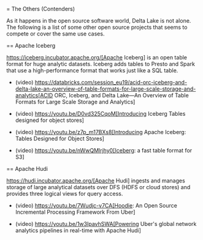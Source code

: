 = The Others (Contenders)

As it happens in the open source software world, Delta Lake is not alone. The following is a list of some other open source projects that seems to compete or cover the same use cases.

== Apache Iceberg

https://iceberg.incubator.apache.org/[Apache Iceberg] is an open table format for huge analytic datasets. Iceberg adds tables to Presto and Spark that use a high-performance format that works just like a SQL table.

* (video) https://databricks.com/session_eu19/acid-orc-iceberg-and-delta-lake-an-overview-of-table-formats-for-large-scale-storage-and-analytics[ACID ORC, Iceberg, and Delta Lake—An Overview of Table Formats for Large Scale Storage and Analytics]

* (video) https://youtu.be/D0vd325CqoM[Introducing Iceberg Tables designed for object stores]

* (video) https://youtu.be/z7p_m17BXs8[Introducing Apache Iceberg: Tables Designed for Object Stores]

* (video) https://youtu.be/nWwQMlrjhy0[Iceberg: a fast table format for S3]

== Apache Hudi

https://hudi.incubator.apache.org/[Apache Hudi] ingests and manages storage of large analytical datasets over DFS (HDFS or cloud stores) and provides three logical views for query access.

* (video) https://youtu.be/7Wudjc-v7CA[Hoodie: An Open Source Incremental Processing Framework From Uber]

* (video) https://youtu.be/1w3IpavhSWA[Powering Uber's global network analytics pipelines in real-time with Apache Hudi]
